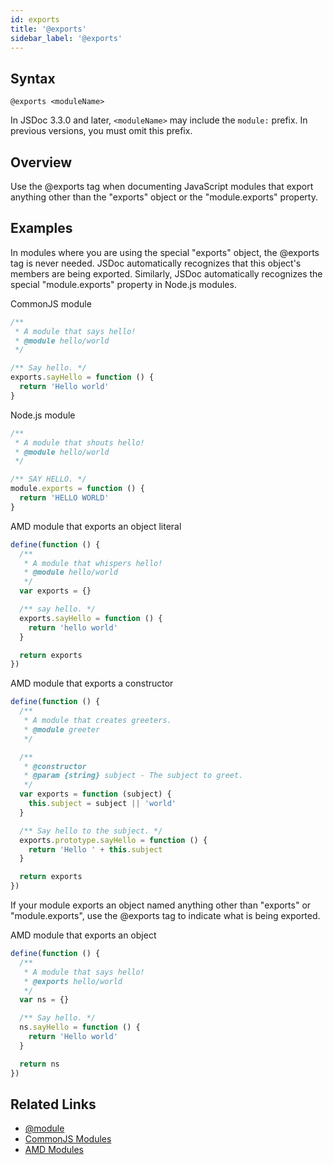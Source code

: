 ```yaml
---
id: exports
title: '@exports'
sidebar_label: '@exports'
---
```


## Syntax

`@exports <moduleName>`

In JSDoc 3.3.0 and later, `<moduleName>` may include the `module:` prefix. In previous versions, you must omit this prefix.

## Overview

Use the @exports tag when documenting JavaScript modules that export anything other than the "exports" object or the "module.exports" property.

## Examples

In modules where you are using the special "exports" object, the @exports tag is never needed. JSDoc automatically recognizes that this object's members are being exported. Similarly, JSDoc automatically recognizes the special "module.exports" property in Node.js modules.

CommonJS module

```js
/**
 * A module that says hello!
 * @module hello/world
 */

/** Say hello. */
exports.sayHello = function () {
  return 'Hello world'
}
```

Node.js module

```js
/**
 * A module that shouts hello!
 * @module hello/world
 */

/** SAY HELLO. */
module.exports = function () {
  return 'HELLO WORLD'
}
```

AMD module that exports an object literal

```js
define(function () {
  /**
   * A module that whispers hello!
   * @module hello/world
   */
  var exports = {}

  /** say hello. */
  exports.sayHello = function () {
    return 'hello world'
  }

  return exports
})
```

AMD module that exports a constructor

```js
define(function () {
  /**
   * A module that creates greeters.
   * @module greeter
   */

  /**
   * @constructor
   * @param {string} subject - The subject to greet.
   */
  var exports = function (subject) {
    this.subject = subject || 'world'
  }

  /** Say hello to the subject. */
  exports.prototype.sayHello = function () {
    return 'Hello ' + this.subject
  }

  return exports
})
```

If your module exports an object named anything other than "exports" or "module.exports", use the @exports tag to indicate what is being exported.

AMD module that exports an object

```js
define(function () {
  /**
   * A module that says hello!
   * @exports hello/world
   */
  var ns = {}

  /** Say hello. */
  ns.sayHello = function () {
    return 'Hello world'
  }

  return ns
})
```

## Related Links

- [@module](./module.md)
- [CommonJS Modules](../jsdoc-examples/howto-commonjs-modules.md)
- [AMD Modules](..jsdoc-examples/howto-amd-modules.md)
